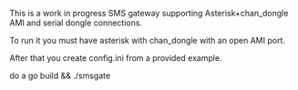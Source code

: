 This is a work in progress SMS gateway supporting Asterisk+chan_dongle AMI and serial dongle connections.

To run it you must have asterisk with chan_dongle with an open AMI port.

After that you create config.ini from a provided example.

do a go build && ./smsgate
